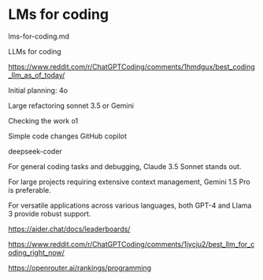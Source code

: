 # LMs for coding

lms-for-coding.md

LLMs for coding

https://www.reddit.com/r/ChatGPTCoding/comments/1hmdgux/best_coding_llm_as_of_today/

Initial planning: 4o

Large refactoring sonnet 3.5 or Gemini 

Checking the work o1

Simple code changes GitHub copilot





deepseek-coder


For general coding tasks and debugging, Claude 3.5 Sonnet stands out.

For large projects requiring extensive context management, Gemini 1.5 Pro is preferable.

For versatile applications across various languages, both GPT-4 and Llama 3 provide robust support.


https://aider.chat/docs/leaderboards/

https://www.reddit.com/r/ChatGPTCoding/comments/1jycju2/best_llm_for_coding_right_now/

https://openrouter.ai/rankings/programming

